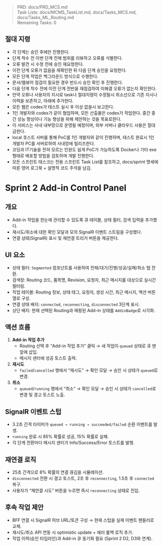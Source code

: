 > PRD: docs/PRD_MCS.md  
> Task Lists: docs/MCMS_TaskList.md, docs/Tasks_MCS.md, docs/Tasks_ML_Routing.md  
> Remaining Tasks: 0

## 절대 지령
- 각 단계는 승인 후에만 진행한다.
- 단계 착수 전 이번 단계 전체 범위를 리뷰하고 오류를 식별한다.
- 오류 발견 시 수정 전에 승인 재요청한다.
- 이전 단계 오류가 없음을 재확인한 뒤 다음 단계 승인을 요청한다.
- 모든 단계 작업은 백그라운드 방식으로 수행한다.
- 문서/웹뷰어 점검이 필요한 경우 반드시 승인 확인 후 진행한다.
- 다음 단계 착수 전에 이전 단계 전반을 재점검하여 미해결 오류가 없는지 확인한다.
- 만약 오류나 사용자의 지시로 task나 절대지령이 수정될시 취소선으로 기존 지시나 이력을 보존하고, 아래에 추가한다.
- 모든 웹은 codex가 테스트 실시 후 이상 없을시 보고한다.
- 1인 개발자와 codex가 같이 협업하며, 모든 산출물은 codex가 작업한다. 중간 중간 성능 향상이나 기능 향상을 위해 제안하는 것을 목표로한다.
- 이 서비스는 사내 내부망으로 운영될 예정이며, 외부 서버나 클라우드 사용은 절대 금한다.
- local 호스트 서버를 통해 PoC를 1인 개발자와 같이 진행하며, 테스트 완료시 1인 개발자 PC를 서버로하여 사내망에 릴리즈한다.
- 코딩과 IT기술을 전혀 모르는 인원도 쉽게 PoC가 가능하도록 Docker나 기타 exe 형태로 배포할 방법을 검토하며 개발 진행한다.
- 모든 스프린트 태스크는 전용 스프린트 Task List를 참조하고, docs/sprint 명세에 따른 영어 로그북 + 설명적 코드 주석을 남김.
# Sprint 2 Add-in Control Panel

## 개요
- Add-in 작업을 한눈에 관리할 수 있도록 큐 테이블, 상태 필터, 검색 입력을 추가했다.
- 재시도/취소에 대한 확인 모달과 모의 SignalR 이벤트 스트림을 구성했다.
- 연결 상태(SignalR) 표시 및 재연결 트리거 버튼을 제공한다.

## UI 요소
- 상태 필터: `Segmented` 컴포넌트를 사용하여 전체/대기/진행/성공/실패/취소 탭 전환.
- 검색창: Routing 코드, 품목명, Revision, 요청자, 최근 메시지를 대상으로 실시간 필터링.
- 작업 테이블: Routing 정보, 상태 태그, 요청자, 생성 시간, 최근 메시지, 액션 버튼 열로 구성.
- 연결 상태 배지: `connected`, `reconnecting`, `disconnected` 3단계 표시.
- 상단 배지: 현재 선택된 Routing과 매핑된 Add-in 상태를 `AddinBadge`로 시각화.

## 액션 흐름
1. **Add-in 작업 추가**
   - Routing 선택 후 “Add-in 작업 추가” 클릭 → 새 작업이 `queued` 상태로 큐 맨 앞에 삽입.
   - 메시지 센터에 성공 토스트 출력.
2. **재시도**
   - `failed`/`cancelled` 행에서 “재시도” → 확인 모달 → 승인 시 상태가 `queued`로 변경.
3. **취소**
   - `queued`/`running` 행에서 “취소” → 확인 모달 → 승인 시 상태가 `cancelled`로 변경 및 경고 토스트 노출.

## SignalR 이벤트 스텁
- 3.2초 간격 타이머가 `queued → running → succeeded/failed` 순환 이벤트를 발생.
- `running` 완료 시 85% 확률로 성공, 15% 확률로 실패.
- 각 단계 전환마다 메시지 센터가 Info/Success/Error 토스트를 발행.

## 재연결 로직
- 25초 간격으로 8% 확률의 연결 끊김을 시뮬레이션.
- `disconnected` 전환 시 경고 토스트, 2초 후 `reconnecting`, 1.5초 후 `connected` 복구.
- 사용자가 “재연결 시도” 버튼을 누르면 즉시 `reconnecting` 상태로 진입.

## 후속 작업 제안
- BFF 연결 시 SignalR 허브 URL/토큰 구성 → 현재 스텁을 실제 이벤트 핸들러로 교체.
- 재시도/취소 API 연동 시 optimistic update + 에러 롤백 로직 추가.
- 작업 이력(승인 타임라인)과 Add-in 큐 동기화 필요 (Sprint 2 D2, D3와 연계).
